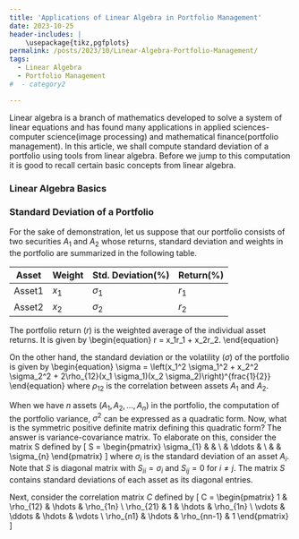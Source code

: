```yaml
---
title: 'Applications of Linear Algebra in Portfolio Management'
date: 2023-10-25
header-includes: |
    \usepackage{tikz,pgfplots}
permalink: /posts/2023/10/Linear-Algebra-Portfolio-Management/
tags:
  - Linear Algebra
  - Portfolio Management
#  - category2

---
```

<!---
%<script
 % src="https://cdn.mathjax.org/mathjax/latest/MathJax.js?config=TeX-AMS-MML_HTMLorMML"
%  type="text/javascript">
%</script>
--->
Linear algebra is a branch of mathematics developed to solve a system of linear equations and has found many applications in applied sciences- computer science(image processing) and mathematical finance(portfolio management).  In this article, we shall compute standard deviation of a portfolio using tools from linear algebra. Before we jump to this computation it is good to recall certain basic concepts from linear algebra.

### Linear Algebra Basics




### Standard Deviation of a Portfolio

For the sake of demonstration, let us suppose that our portfolio consists of two securities $A_1$ and $A_2$ whose returns, standard deviation and weights in the portfolio are summarized in the following table.

| Asset    | Weight    | Std. Deviation(%)| Return(%)   | 
|------------|-------------|------------------------|-----------------|
|Asset1   |$x_1$  |$\sigma_1$       |$r_1$            |
|Asset2   |$x_2$  |$\sigma_2$       |$r_2$            |

The portfolio return ($r$) is the weighted average of the individual asset returns. It is given by
\begin{equation}
	r = x_1r_1 + x_2r_2.
\end{equation}

On the other hand, the standard deviation or the volatility ($\sigma$) of the portfolio is given by
\begin{equation}
	\sigma = \left(x_1^2 \sigma_1^2 + x_2^2 \sigma_2^2 + 2\rho_{12}(x_1 \sigma_1)(x_2 \sigma_2)\right)^{frac{1}{2}}
\end{equation}
where $\rho_{12}$ is the correlation between assets $A_1$ and $A_2$.

When we have $n$ assets ($A_1, A_2, \dots, A_n$) in the portfolio, the computation of the portfolio variance, $\sigma^2$ can be expressed as a quadratic form. Now, what is the symmetric positive definite matrix defining this quadratic form? The answer is variance-covariance matrix. To elaborate on this, consider the matrix S defined by
\[
	S = \begin{pmatrix} 
	\sigma_{1} & & \\
    	& \ddots & \\
        & & \sigma_{n}
	\end{pmatrix}
\]
where $\sigma_i$ is the standard deviation of an asset $A_i$. Note that $S$ is diagonal matrix with $S_{ii} = \sigma_i$ and $S_{ij} = 0$ for $i\neq j$. The matrix $S$ contains standard deviations of each asset as its diagonal entries. 

Next, consider the correlation matrix $C$ defined by
\[
	C = \begin{pmatrix} 
	1                  & \rho_{12} & \hdots         &  \rho_{1n} \\
	\rho_{21} & 1                  & \hdots         &  \rho_{1n} \\
    	\vdots          & \ddots          & \hdots         & \vdots        \\
        \rho_{n1}     & \hdots          &  \rho_{nn-1} & 1
	\end{pmatrix}
\]





















